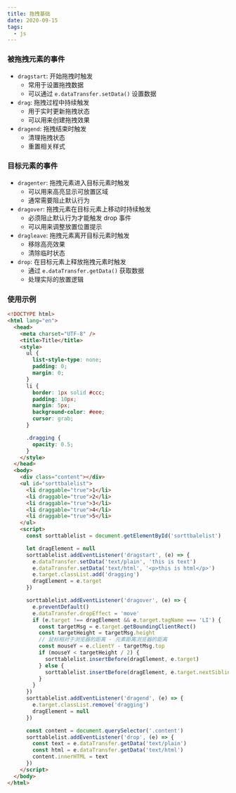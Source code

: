 ```yaml
---
title: 拖拽基础
date: 2020-09-15
tags:
  - js
---
```


### 被拖拽元素的事件

- `dragstart`: 开始拖拽时触发
  - 常用于设置拖拽数据
  - 可以通过 `e.dataTransfer.setData()` 设置数据
- `drag`: 拖拽过程中持续触发
  - 用于实时更新拖拽状态
  - 可以用来创建拖拽效果
- `dragend`: 拖拽结束时触发
  - 清理拖拽状态
  - 重置相关样式

### 目标元素的事件

- `dragenter`: 拖拽元素进入目标元素时触发
  - 可以用来高亮显示可放置区域
  - 通常需要阻止默认行为
- `dragover`: 拖拽元素在目标元素上移动时持续触发
  - 必须阻止默认行为才能触发 drop 事件
  - 可以用来调整放置位置提示
- `dragleave`: 拖拽元素离开目标元素时触发
  - 移除高亮效果
  - 清除临时状态
- `drop`: 在目标元素上释放拖拽元素时触发
  - 通过 `e.dataTransfer.getData()` 获取数据
  - 处理实际的放置逻辑

### 使用示例

```html
<!DOCTYPE html>
<html lang="en">
  <head>
    <meta charset="UTF-8" />
    <title>Title</title>
    <style>
      ul {
        list-style-type: none;
        padding: 0;
        margin: 0;
      }
      li {
        border: 1px solid #ccc;
        padding: 10px;
        margin: 5px;
        background-color: #eee;
        cursor: grab;
      }

      .dragging {
        opacity: 0.5;
      }
    </style>
  </head>
  <body>
    <div class="content"></div>
    <ul id="sorttbalelist">
      <li draggable="true">1</li>
      <li draggable="true">2</li>
      <li draggable="true">3</li>
      <li draggable="true">4</li>
      <li draggable="true">5</li>
    </ul>
    <script>
      const sorttablelist = document.getElementById('sorttbalelist')

      let dragElement = null
      sorttablelist.addEventListener('dragstart', (e) => {
        e.dataTransfer.setData('text/plain', 'this is text')
        e.dataTransfer.setData('text/html', '<p>this is html</p>')
        e.target.classList.add('dragging')
        dragElement = e.target
      })

      sorttablelist.addEventListener('dragover', (e) => {
        e.preventDefault()
        e.dataTransfer.dropEffect = 'move'
        if (e.target !== dragElement && e.target.tagName === 'LI') {
          const targetMsg = e.target.getBoundingClientRect()
          const targetHeight = targetMsg.height
          // 鼠标相对于浏览器的距离 - 元素距离浏览器的距离
          const mouseY = e.clientY - targetMsg.top
          if (mouseY < targetHeight / 2) {
            sorttablelist.insertBefore(dragElement, e.target)
          } else {
            sorttablelist.insertBefore(dragElement, e.target.nextSibling)
          }
        }
      })
      sorttablelist.addEventListener('dragend', (e) => {
        e.target.classList.remove('dragging')
        dragElement = null
      })

      const content = document.querySelector('.content')
      sorttablelist.addEventListener('drop', (e) => {
        const text = e.dataTransfer.getData('text/plain')
        const html = e.dataTransfer.getData('text/html')
        content.innerHTML = text
      })
    </script>
  </body>
</html>
```
